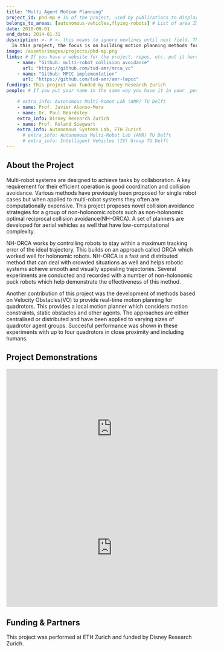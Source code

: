 ```yaml
---
title: "Multi Agent Motion Planning"
project_id: phd-mp # ID of the project, used by publications to display in this project.
belongs_to_areas: [autonomous-vehicles,flying-robots] # List of area IDs, separated by commas.
date: 2010-09-01
end_date: 2014-01-31
description: >- # >- this means to ignore newlines until next field. This is the project description, displayed in the project's card"
  In this project, the focus is on building motion planning methods for multi-robot coordination. Often times methods that work well for single robots do not scale well with increasing robot density. Here, the focus is on both car-like robots and aerial vehicles and the developed methods have been tested through several experiments to ensure effective performance. 
image: /assets/images/projects/phd-mp.png
links: # If you have a website for the project, repos, etc. put it here.
    - name: "Github: multi-robot collision avoidance"
      url: "https://github.com/tud-amr/mrca_vc"
    - name: "Github: MPCC implementation"
      url: "https://github.com/tud-amr/amr-lmpcc"
fundings: This project was funded by Disney Research Zurich
people: # If you put your name in the same way you have it in your _people entry, your preferred link will be added. extra_info is optional.

    # extra_info: Autonomous Multi-Robot Lab (AMR) TU Delft
    - name: Prof. Javier Alonso-Mora
    - name: Dr. Paul Beardsley
    extra_info: Disney Research Zurich
    - name: Prof. Roland Siegwart
    extra_info: Autonomous Systems Lab, ETH Zurich
      # extra_info: Autonomous Multi-Robot Lab (AMR) TU Delft
      # extra_info: Intelligent Vehicles (IV) Group TU Delft
---
```

<!-- Here you put the main body of the page, in markdown. You can also mix in html, or change this .md to .html -->
<!-- The fields of People, Funding, Links and Publications will be generated automatically -->

## About the Project

Multi-robot systems are designed to achieve tasks by collaboration. A key requirement for their efficient operation is good coordination and collision avoidance. Various methods have previously been proposed for single robot cases but when applied to multi-robot systems they often are computationally expensive. This project proposes novel collision avoidance strategies for a group of non-holonomic robots such as non-holonomic optimal reciprocal collision avoidance(NH-ORCA). A set of planners are developed for aerial vehicles as well that have low-computational complexity. 

NH-ORCA works by controlling robots to stay within a maximum tracking error of the ideal trajectory. This builds on an approach called ORCA which worked well for holonomic robots. NH-ORCA is a fast and distributed method that can deal with crowded situations as well and helps robotic systems achieve smooth and visually appealing trajectories. Several experiments are conducted and recorded with a number of non-holonomic puck robots which help demonstrate the effectiveness of this method. 

Another contribution of this project was the development of methods based on Velocity Obstacles(VO) to provide real-time motion planning for quadrotors. This provides a local motion planner which considers motion constraints, static obstacles and other agents. The approaches are either centralised or distributed and have been applied to varying sizes of quadrotor agent groups. Succesful performance was shown in these experiments with up to four quadrotors in close proximity and including humans.  

## Project Demonstrations

<div class="video-wrapper ratio ratio-16x9"> 
  <iframe width="560" height="315" src="https://www.youtube.com/embed/seMRMa82FzA?si=SvNQuZQg2bRRYltG&mute=1" title="YouTube video player" frameborder="0" allow="accelerometer; autoplay; clipboard-write; encrypted-media; gyroscope; picture-in-picture; web-share" referrerpolicy="strict-origin-when-cross-origin" allowfullscreen></iframe>
</div>
<div class="video-wrapper ratio ratio-16x9">  
  <iframe width="560" height="315" src="https://www.youtube.com/embed/s9lvMvFcuCE?si=6g3MYMGtXsAh5FAb&mute=1" title="YouTube video player" frameborder="0" allow="accelerometer; autoplay; clipboard-write; encrypted-media; gyroscope; picture-in-picture; web-share" referrerpolicy="strict-origin-when-cross-origin" allowfullscreen></iframe>
</div>

## Funding & Partners

This project was performed at ETH Zurich and funded by Disney Research Zurich.
